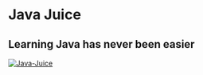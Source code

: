 <h1>Java Juice</h1>

<h2>Learning Java has never been easier</h2>
<a href="https://imgur.com/91sm8Xd"><img src="https://i.imgur.com/91sm8Xd.png" title="Java-Juice" /></a>
